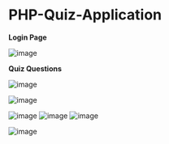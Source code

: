 # PHP-Quiz-Application

**Login Page** 

![image](https://user-images.githubusercontent.com/32308521/45068436-74250900-b095-11e8-8164-d6d77ab3ad1d.png)

**Quiz Questions** 

![image](https://user-images.githubusercontent.com/32308521/45068585-1e9d2c00-b096-11e8-82d7-6a5cf0d9330a.png)

![image](https://user-images.githubusercontent.com/32308521/45068591-2361e000-b096-11e8-8d95-9c840eb71970.png)

![image](https://user-images.githubusercontent.com/32308521/45068577-16dd8780-b096-11e8-99b4-bb8c784ededa.png)
![image](https://user-images.githubusercontent.com/32308521/45068578-193fe180-b096-11e8-9ac2-7eb97b10be75.png)
![image](https://user-images.githubusercontent.com/32308521/45068583-1c3ad200-b096-11e8-8c41-db3e312cfd35.png)

![image](https://user-images.githubusercontent.com/32308521/45068588-20ff8600-b096-11e8-944d-e3c4fdae12f7.png)

